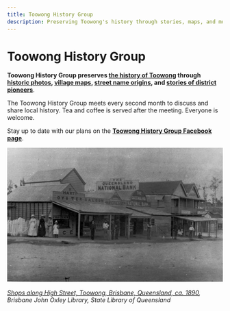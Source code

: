 ```yaml
---
title: Toowong History Group
description: Preserving Toowong's history through stories, maps, and more.
---
```


# Toowong History Group

**Toowong History Group preserves [the history of Toowong](history.md) through [historic photos](photos.md), [village maps](maps.md), [street name origins](streets.md), and [stories of district pioneers](books.md)**.

The Toowong History Group meets every second month to discuss and share local history. Tea and coffee is served after the meeting. Everyone is welcome.

Stay up to date with our plans on the **[Toowong History Group Facebook page](https://www.facebook.com/toowonghistorygroup/)**.


![Shops along High Street, Toowong, Brisbane, Queensland, ca. 1890](assets/photos/toowong-high-street-shops.jpg)

*[Shops along High Street, Toowong, Brisbane, Queensland, ca. 1890](http://onesearch.slq.qld.gov.au/permalink/f/1upgmng/slq_alma21256972890002061), Brisbane John Oxley Library, State Library of Queensland*
